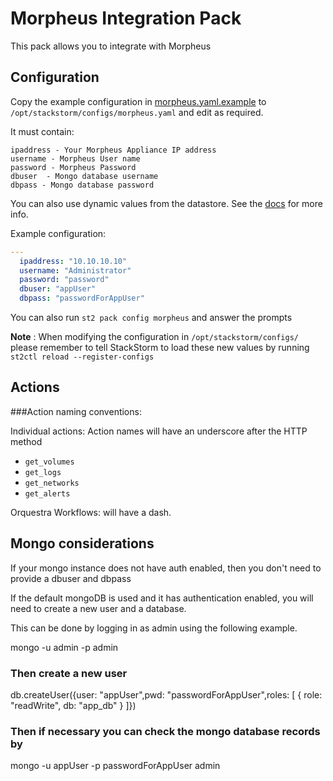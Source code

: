 # Morpheus Integration Pack
This pack allows you to integrate with Morpheus

## Configuration
Copy the example configuration in [morpheus.yaml.example](./morpheus.yaml.example) to
`/opt/stackstorm/configs/morpheus.yaml` and edit as required.

It must contain:

```
ipaddress - Your Morpheus Appliance IP address
username - Morpheus User name
password - Morpheus Password
dbuser  - Mongo database username
dbpass - Mongo database password
```

You can also use dynamic values from the datastore. See the
[docs](https://docs.stackstorm.com/reference/pack_configs.html) for more info.

Example configuration:

```yaml
---
  ipaddress: "10.10.10.10"
  username: "Administrator"
  password: "password"
  dbuser: "appUser"
  dbpass: "passwordForAppUser"
```
You can also run `st2 pack config morpheus` and answer the prompts

**Note** : When modifying the configuration in `/opt/stackstorm/configs/` please
           remember to tell StackStorm to load these new values by running
           `st2ctl reload --register-configs`


## Actions

###Action naming conventions:

Individual actions: Action names will have an underscore after the HTTP method
* ``get_volumes``
* ``get_logs``
* ``get_networks``
* ``get_alerts``

Orquestra Workflows: will have a dash.

## Mongo considerations

If your mongo instance does not have auth enabled, then you don't need to
provide a dbuser and dbpass

If the default mongoDB is used and it has authentication enabled, you will
need to create a new user and a database.

This can be done by logging in as admin using the following example.

mongo -u admin -p <st2 config password> admin 

### Then create a new user
db.createUser({user: "appUser",pwd: "passwordForAppUser",roles: [ { role: "readWrite", db: "app_db" } ]})

### Then if necessary you can check the mongo database records by
mongo -u appUser -p passwordForAppUser admin
